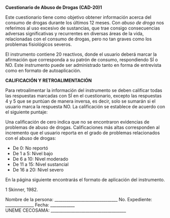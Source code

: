   
**Cuestionario de Abuso de Drogas (CAD-20)1** 

Este cuestionario tiene como objetivo obtener información acerca del consumo de drogas durante los últimos 12 meses. Con *abuso de droga* nos referimos al uso excesivo de sustancias, que trae consigo consecuencias adversas significativas y recurrentes en diversas áreas de la vida, relacionadas con el consumo de drogas, pero no tan graves como los problemas fisiológicos severos. 

El instrumento contiene 20 reactivos, donde el usuario deberá marcar la afirmación que corresponda a su patrón de consumo, respondiendo SÍ o NO. Este instrumento puede ser administrado tanto en forma de entrevista como en formato de autoaplicación.

**CALIFICACIÓN Y RETROALIMENTACIÓN**

Para retroalimentar la información del instrumento se deben calificar todas las respuestas marcadas con SÍ en el cuestionario, excepto las respuestas 4 y 5 que se puntúan de manera inversa, es decir, solo se sumarán si el usuario marca la respuesta NO. La calificación se establece de acuerdo con el siguiente puntaje:

Una calificación de cero indica que no se encontraron evidencias de problemas de abuso de drogas. Calificaciones más altas corresponden al incremento que el usuario reporta en el grado de problemas relacionados con el abuso de drogas:

* De 0: No reportó                                     
* De 1 a 5: Nivel bajo  
* De 6 a 10: Nivel moderado  
* De 11 a 15: Nivel sustancial  
* De 16 a 20: Nivel severo

En la página siguiente encontrarás el formato de aplicación del instrumento.

1 Skinner, 1982\.

Nombre de la persona: \_\_\_\_\_\_\_\_\_\_\_\_\_\_\_\_\_\_\_\_\_\_\_\_\_\_\_\_\_\_\_    No. Expediente: \_\_\_\_\_\_\_\_\_\_\_\_\_\_       Fecha: \_\_\_\_\_\_\_\_\_\_\_\_  
UNEME CECOSAMA: \_\_\_\_\_\_\_\_\_\_\_\_\_\_\_\_\_\_\_\_\_\_\_\_\_\_\_\_\_\_\_\_\_\_\_\_\_  
